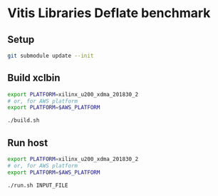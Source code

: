 Vitis Libraries Deflate benchmark
=================================

Setup
-----

```bash
git submodule update --init
```

Build xclbin
------------

```bash
export PLATFORM=xilinx_u200_xdma_201830_2
# or, for AWS platform
export PLATFORM=$AWS_PLATFORM

./build.sh
```

Run host
--------

```bash
export PLATFORM=xilinx_u200_xdma_201830_2
# or, for AWS platform
export PLATFORM=$AWS_PLATFORM

./run.sh INPUT_FILE
```
